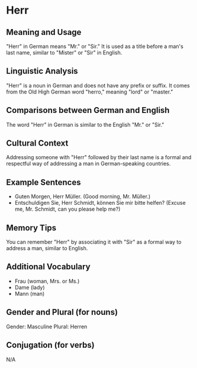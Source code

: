 # Herr
## Meaning and Usage
"Herr" in German means "Mr." or "Sir." It is used as a title before a man's last name, similar to "Mister" or "Sir" in English.

## Linguistic Analysis
"Herr" is a noun in German and does not have any prefix or suffix. It comes from the Old High German word "herro," meaning "lord" or "master."

## Comparisons between German and English
The word "Herr" in German is similar to the English "Mr." or "Sir."

## Cultural Context
Addressing someone with "Herr" followed by their last name is a formal and respectful way of addressing a man in German-speaking countries.

## Example Sentences
- Guten Morgen, Herr Müller. (Good morning, Mr. Müller.)
- Entschuldigen Sie, Herr Schmidt, können Sie mir bitte helfen? (Excuse me, Mr. Schmidt, can you please help me?)

## Memory Tips
You can remember "Herr" by associating it with "Sir" as a formal way to address a man, similar to English.

## Additional Vocabulary
- Frau (woman, Mrs. or Ms.)
- Dame (lady)
- Mann (man)

## Gender and Plural (for nouns)
Gender: Masculine
Plural: Herren

## Conjugation (for verbs)
N/A